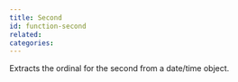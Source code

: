 ```yaml
---
title: Second
id: function-second
related:
categories:
---
```


Extracts the ordinal for the second from a date/time object.